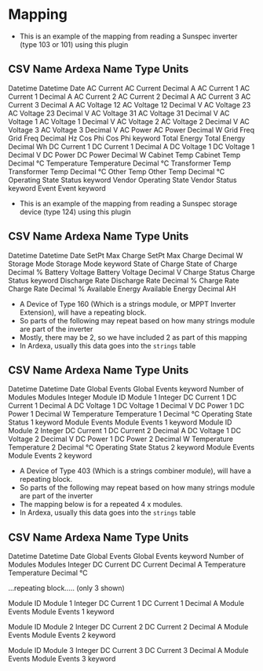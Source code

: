 # Mapping
- This is an example of the mapping from reading a Sunspec inverter (type 103 or 101) using this plugin

CSV Name                    Ardexa Name             Type        Units
-----------------------------------------------------------------------
Datetime                    Datetime                Date
AC Current                  AC Current              Decimal     A
AC Current 1                AC Current 1            Decimal     A
AC Current 2                AC Current 2            Decimal     A
AC Current 3                AC Current 3            Decimal     A
AC Voltage 12               AC Voltage 12           Decimal     V
AC Voltage 23               AC Voltage 23           Decimal     V
AC Voltage 31               AC Voltage 31           Decimal     V
AC Voltage 1                AC Voltage 1            Decimal     V
AC Voltage 2                AC Voltage 2            Decimal     V
AC Voltage 3                AC Voltage 3            Decimal     V
AC Power                    AC Power                Decimal     W
Grid Freq                   Grid Freq               Decimal     Hz
Cos Phi                     Cos Phi                 keyword
Total Energy                Total Energy            Decimal     Wh
DC Current 1                DC Current 1            Decimal     A
DC Voltage 1                DC Voltage 1            Decimal     V
DC Power                    DC Power                Decimal     W
Cabinet Temp                Cabinet Temp            Decimal     °C
Temperature                 Temperature             Decimal     °C
Transformer Temp            Transformer Temp        Decimal     °C
Other Temp                  Other Temp              Decimal     °C
Operating State             Status                  keyword
Vendor Operating State      Vendor Status           keyword
Event                       Event                   keyword




- This is an example of the mapping from reading a Sunspec storage device (type 124) using this plugin

CSV Name                    Ardexa Name             Type        Units
-----------------------------------------------------------------------
Datetime                    Datetime                Date
SetPt Max Charge            SetPt Max Charge        Decimal     W
Storage Mode                Storage Mode            keyword
State of Charge             State of Charge         Decimal     %
Battery Voltage             Battery Voltage         Decimal     V
Charge Status               Charge Status           keyword
Discharge Rate              Discharge Rate          Decimal     %
Charge Rate                 Charge Rate             Decimal     %
Available Energy            Available Energy        Decimal     AH



- A Device of Type 160 (Which is a strings module, or MPPT Inverter Extension), will have a repeating block.
- So parts of the following may repeat based on how many strings module are part of the inverter
- Mostly, there may be 2, so we have included 2 as part of this mapping
- In Ardexa, usually this data goes into the `strings` table

CSV Name                    Ardexa Name             Type        Units
-----------------------------------------------------------------------
Datetime                    Datetime                Date
Global Events               Global Events           keyword
Number of Modules           Modules                 Integer
Module ID                   Module 1                Integer
DC Current 1                DC Current 1            Decimal     A
DC Voltage 1                DC Voltage 1            Decimal     V
DC Power 1                  DC Power 1              Decimal     W
Temperature                 Temperature 1           Decimal     °C
Operating State             Status 1                keyword
Module Events               Module Events 1         keyword
Module ID                   Module 2                Integer
DC Current 1                DC Current 2            Decimal     A
DC Voltage 1                DC Voltage 2            Decimal     V
DC Power 1                  DC Power 2              Decimal     W
Temperature                 Temperature 2           Decimal     °C
Operating State             Status 2                keyword
Module Events               Module Events 2         keyword


- A Device of Type 403 (Which is a strings combiner module), will have a repeating block.
- So parts of the following may repeat based on how many strings module are part of the inverter
- The mapping below is for a repeated 4 x modules.
- In Ardexa, usually this data goes into the `strings` table

CSV Name                    Ardexa Name             Type        Units
-----------------------------------------------------------------------
Datetime                    Datetime                Date
Global Events               Global Events           keyword
Number of Modules           Modules                 Integer
DC Current                  DC Current              Decimal     A
Temperature                 Temperature             Decimal     °C

...repeating block..... (only 3 shown)

Module ID                   Module 1                Integer
DC Current 1                DC Current 1            Decimal     A
Module Events               Module Events 1         keyword

Module ID                   Module 2                Integer
DC Current 2                DC Current 2            Decimal     A
Module Events               Module Events 2         keyword

Module ID                   Module 3                Integer
DC Current 3                DC Current 3            Decimal     A
Module Events               Module Events 3         keyword


